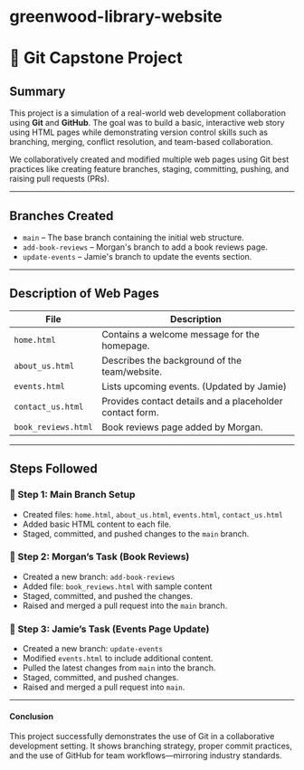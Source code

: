 # greenwood-library-website

# 📘 Git Capstone Project

## Summary

This project is a simulation of a real-world web development collaboration using **Git** and **GitHub**. The goal was to build a basic, interactive web story using HTML pages while demonstrating version control skills such as branching, merging, conflict resolution, and team-based collaboration.

We collaboratively created and modified multiple web pages using Git best practices like creating feature branches, staging, committing, pushing, and raising pull requests (PRs).

---

## Branches Created

- `main` – The base branch containing the initial web structure.
- `add-book-reviews` – Morgan's branch to add a book reviews page.
- `update-events` – Jamie's branch to update the events section.

---

## Description of Web Pages

| File                  | Description                                              |
| --------------------- | -------------------------------------------------------- |
| `home.html`         | Contains a welcome message for the homepage.             |
| `about_us.html`     | Describes the background of the team/website.            |
| `events.html`       | Lists upcoming events. (Updated by Jamie)                |
| `contact_us.html`   | Provides contact details and a placeholder contact form. |
| `book_reviews.html` | Book reviews page added by Morgan.                       |

---

##  Steps Followed

### 🔹 Step 1: Main Branch Setup

- Created files: `home.html`, `about_us.html`, `events.html`, `contact_us.html`
- Added basic HTML content to each file.
- Staged, committed, and pushed changes to the `main` branch.

### 🔹 Step 2: Morgan’s Task (Book Reviews)

- Created a new branch: `add-book-reviews`
- Added file: `book_reviews.html` with sample content
- Staged, committed, and pushed the changes.
- Raised and merged a pull request into the `main` branch.

### 🔹 Step 3: Jamie’s Task (Events Page Update)

- Created a new branch: `update-events`
- Modified `events.html` to include additional content.
- Pulled the latest changes from `main` into the branch.
- Staged, committed, and pushed changes.
- Raised and merged a pull request into `main`.

---
#### Conclusion

This project successfully demonstrates the use of Git in a collaborative development setting. It shows branching strategy, proper commit practices, and the use of GitHub for team workflows—mirroring industry standards.

